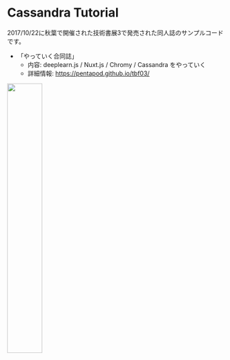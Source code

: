 # Cassandra Tutorial

2017/10/22に秋葉で開催された技術書展3で発売された同人誌のサンプルコードです。

- 「やっていく合同誌」
  - 内容: deeplearn.js / Nuxt.js / Chromy / Cassandra をやっていく
  - 詳細情報: https://pentapod.github.io/tbf03/

<a href=https://twitter.com/spring_raining/status/919949811217924096>
  <img src=https://pbs.twimg.com/media/DMRRKYwV4AE7nzG.png:large width=40% />
</a>

